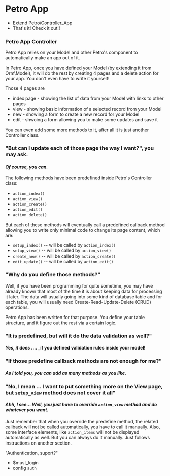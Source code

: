 # Petro App

- Extend Petro\Controller_App
- That's it! Check it out!!

### Petro App Controller

Petro App relies on your Model and other Petro's component to automatically make an app
out of it.

In Petro App, once you have defined your Model (by extending it from Orm\Model), it will do the rest by
creating 4 pages and a delete action for your app. You don't even have to write it yourself!

Those 4 pages are
 - index page - showing the list of data from your Model with links to other pages
 - view - showing basic information of a selected record from your Model
 - new - showing a form to create a new record for your Model
 - edit - shwoing a form allowing you to make some updates and save it

You can even add some more methods to it, after all it is just another Controller class.

### "But can I update each of those page the way I want?", you may ask. 

#### _Of course, you can._

The following methods have been predefined inside Petro's Controller class:
 - `action_index()`
 - `action_view()`
 - `action_create()`
 - `action_edit()`
 - `action_delete()`

But each of these methods will eventually call a predefined callback method allowing you
to write only minimal code to change its page content, which are:
 - `setup_index()` -- will be called by `action_index()`
 - `setup_view()` -- will be called by `action_view()`
 - `create_new()` -- will be called by `action_create()`
 - `edit_update()` -- will be called by `action_edit()`

### "Why do you define those methods?"

Well, if you have been programming for quite sometime, you may have already known that most of the time it
is about keeping data for processing it later. The data will usually going into some kind of database table
and for each table, you will usually need Create-Read-Update-Delete (CRUD) operations.

Petro App has been written for that purpose. You define your table structure, and it figure out the rest
via a certain logic.

### "It is predefined, but will it do the data validation as well?"

#### _Yes, it does_ .... _if you defined validation rules inside your model!

### "If those predefine callback methods are not enough for me?"

#### _As I told you, you can add as many methods as you like._

### "No, I mean ... I want to put something more on the View page, but `setup_view` method does not cover it all"

#### _Ahh, I see... Well, you just have to override `action_view` method and do whatever you want._

Just remember that when you override the predefine method, the related callback will not be called automatically,
you have to call it manually. Also, some interface elements, like `action_items` will not be displayed automatically 
as well. But you can always do it manually. Just follows instructions on another section.

"Authentication, suport?"
- $must_login
- config `auth`